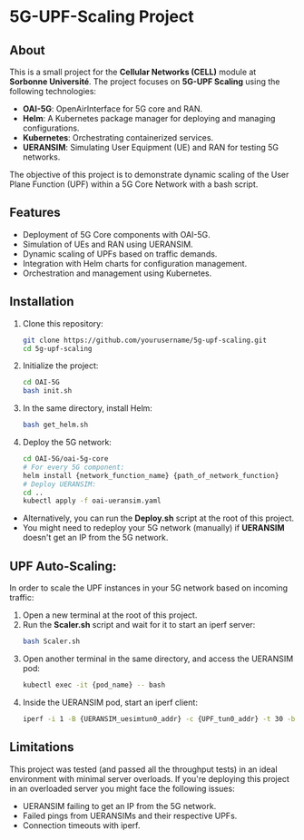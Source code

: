 # 5G-UPF-Scaling Project

## About

This is a small project for the **Cellular Networks (CELL)** module at **Sorbonne Université**. The project focuses on **5G-UPF Scaling** using the following technologies:

- **OAI-5G**: OpenAirInterface for 5G core and RAN.
- **Helm**: A Kubernetes package manager for deploying and managing configurations.
- **Kubernetes**: Orchestrating containerized services.
- **UERANSIM**: Simulating User Equipment (UE) and RAN for testing 5G networks.

The objective of this project is to demonstrate dynamic scaling of the User Plane Function (UPF) within a 5G Core Network with a bash script.

## Features

- Deployment of 5G Core components with OAI-5G.
- Simulation of UEs and RAN using UERANSIM.
- Dynamic scaling of UPFs based on traffic demands.
- Integration with Helm charts for configuration management.
- Orchestration and management using Kubernetes.

## Installation

1. Clone this repository:
   ```bash
   git clone https://github.com/yourusername/5g-upf-scaling.git
   cd 5g-upf-scaling
2. Initialize the project:
   ```bash
   cd OAI-5G
   bash init.sh
3. In the same directory, install Helm:
   ```bash
   bash get_helm.sh
4. Deploy the 5G network:
   ```bash
   cd OAI-5G/oai-5g-core
   # For every 5G component:
   helm install {network_function_name} {path_of_network_function}
   # Deploy UERANSIM:
   cd ..
   kubectl apply -f oai-ueransim.yaml
- Alternatively, you can run the **Deploy.sh** script at the root of this project.
- You might need to redeploy your 5G network (manually) if **UERANSIM** doesn't get an IP from the 5G network.

## UPF Auto-Scaling:

In order to scale the UPF instances in your 5G network based on incoming traffic:
1. Open a new terminal at the root of this project.
2. Run the **Scaler.sh** script and wait for it to start an iperf server:
   ```bash
   bash Scaler.sh
3. Open another terminal in the same directory, and access the UERANSIM pod:
   ```bash
   kubectl exec -it {pod_name} -- bash
4. Inside the UERANSIM pod, start an iperf client:
   ```bash
   iperf -i 1 -B {UERANSIM_uesimtun0_addr} -c {UPF_tun0_addr} -t 30 -b 10M

## Limitations

This project was tested (and passed all the throughput tests) in an ideal environment with minimal server overloads. If you're deploying this project in an overloaded server you might face the following issues:
- UERANSIM failing to get an IP from the 5G network.
- Failed pings from UERANSIMs and their respective UPFs.
- Connection timeouts with iperf.
